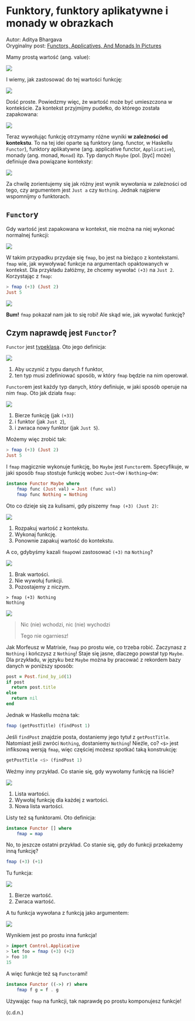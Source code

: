 # Funktory, funktory aplikatywne i monady w obrazkach

Autor: Aditya Bhargava<br>
Oryginalny post: [Functors, Applicatives, And Monads In Pictures](http://adit.io/posts/2013-04-17-functors,_applicatives,_and_monads_in_pictures.html)

Mamy prostą wartość (ang. value):

![](images/value.png)

I wiemy, jak zastosować do tej wartości funkcję:

![](images/value_apply.png)

Dość proste. Powiedzmy więc, że wartość może być umieszczona w kontekście. Za kontekst przyjmijmy pudełko, do którego została zapakowana:

![](images/value_and_context.png)

Teraz wywołując funkcję otrzymamy różne wyniki **w zależności od kontekstu**. To na tej idei oparte są funktory (ang. functor, w Haskellu `Functor`), funktory aplikatywne (ang. applicative functor, `Applicative`), monady (ang. monad, `Monad`) itp. Typ danych `Maybe` (pol. [być] może) definiuje dwa powiązane konteksty:

![](images/context.png)

Za chwilę zorientujemy się jak różny jest wynik wywołania w zależności od tego, czy argumentem jest `Just a` czy `Nothing`. Jednak najpierw wspomnijmy o funktorach.

## `Functor`y

Gdy wartość jest zapakowana w kontekst, nie można na niej wykonać normalnej funkcji:

![](images/no_fmap_ouch.png)

W takim przypadku przydaje się `fmap`, bo jest na bieżąco z kontekstami. `fmap` wie, jak wywoływać funkcje na argumentach opaktowanych w kontekst. Dla przykładu żałóżmy, że chcemy wywołać `(+3)` na `Just 2`. Korzystając z `fmap`:
```haskell
> fmap (+3) (Just 2)
Just 5
```

![](images/fmap_apply.png)

**Bum!** `fmap` pokazał nam jak to się robi! Ale skąd wie, jak wywołać funkcję?

## Czym naprawdę jest `Functor`?

`Functor` jest [typeklasą](http://learnyouahaskell.com/types-and-typeclasses#typeclasses-101). Oto jego definicja:

![](images/functor_def.png)

1. Aby uczynić z typu danych f funktor,
2. ten typ musi zdefiniować sposób, w który `fmap` będzie na nim operował.

`Functor`em jest każdy typ danych, który definiuje, w jaki sposób operuje na nim `fmap`. Oto jak działa `fmap`:

![](images/fmap_def.png)

1. Bierze funkcję (jak `(+3)`)
2. i funktor (jak `Just 2`),
3. i zwraca nowy funktor (jak `Just 5`).

Możemy więc zrobić tak:

```haskell
> fmap (+3) (Just 2)
Just 5
```

I `fmap` magicznie wykonuje funkcję, bo `Maybe` jest `Functor`em. Specyfikuje, w jaki sposób `fmap` stostuje funkcję wobec `Just`–ów i `Nothing`–ów:

```haskell
instance Functor Maybe where
    fmap func (Just val) = Just (func val)
    fmap func Nothing = Nothing
```

Oto co dzieje się za kulisami, gdy piszemy `fmap (+3) (Just 2)`:

![](images/fmap_just.png)

1. Rozpakuj wartość z kontekstu.
2. Wykonaj funkcję.
3. Ponownie zapakuj wartość do kontekstu.

A co, gdybyśmy kazali `fmap`owi zastosować `(+3)` na `Nothing`?

![](images/fmap_nothing.png)

1. Brak wartości.
2. Nie wywołuj funkcji.
3. Pozostajemy z niczym.

```Haskellu
> fmap (+3) Nothing
Nothing
```

![](images/bill.png)

>Nic (nie) wchodzi, nic (nie) wychodzi
>
>Tego nie ogarniesz!

Jak Morfeusz w Matrixie, `fmap` po prostu wie, co trzeba robić. Zaczynasz z `Nothing` i kończysz z `Nothing`! Staje się jasne, dlaczego powstał typ `Maybe`. Dla przykładu, w języku bez `Maybe` można by pracować z rekordem bazy danych w poniższy sposób:

```ruby
post = Post.find_by_id(1)
if post
  return post.title
else
  return nil
end
```

Jednak w Haskellu można tak:

```haskell
fmap (getPostTitle) (findPost 1)
```

Jeśli `findPost` znajdzie posta, dostaniemy jego tytuł z `getPostTitle`. Natomiast jeśli zwróci `Nothing`, dostaniemy `Nothing`! Nieźle, co? `<$>` jest infiksową wersją `fmap`, więc częściej możesz spotkać taką konstrukcję:

```haskell
getPostTitle <$> (findPost 1)
```

Weźmy inny przykład. Co stanie się, gdy wywołamy funkcję na liście?

![](images/fmap_list.png)

1. Lista wartości.
2. Wywołaj funkcję dla każdej z wartości.
3. Nowa lista wartości.

Listy też są funktorami. Oto definicja:

```haskell
instance Functor [] where
    fmap = map
```

No, to jeszcze ostatni przykład. Co stanie się, gdy do funkcji przekażemy inną funkcję?

```haskell
fmap (+3) (+1)
```

Tu funkcja:

![](images/function_with_value.png)

1. Bierze wartość.
2. Zwraca wartość.

A tu funkcja wywołana z funkcją jako argumentem:

![](images/fmap_function.png)

Wynikiem jest po prostu inna funkcja!

```haskell
> import Control.Applicative
> let foo = fmap (+3) (+2)
> foo 10
15
```

A więc funkcje też są `Functor`ami!

```haskell
instance Functor ((->) r) where
    fmap f g = f . g
```

Używając `fmap` na funkcji, tak naprawdę po prostu komponujesz funkcje!

(c.d.n.)
